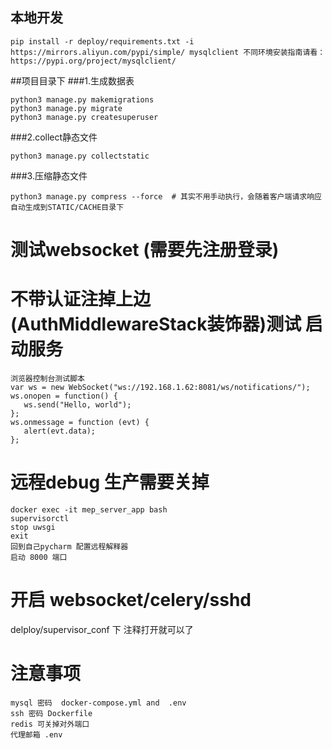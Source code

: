 ## 本地开发
` pip install -r deploy/requirements.txt -i https://mirrors.aliyun.com/pypi/simple/
mysqlclient 不同环境安装指南请看：
https://pypi.org/project/mysqlclient/
`

##项目目录下
###1.生成数据表
```angular2html
python3 manage.py makemigrations
python3 manage.py migrate
python3 manage.py createsuperuser
```
###2.collect静态文件
```angular2html
python3 manage.py collectstatic
```
###3.压缩静态文件
```angular2html
python3 manage.py compress --force  # 其实不用手动执行，会随着客户端请求响应自动生成到STATIC/CACHE目录下
```

# 测试websocket (需要先注册登录)
# 不带认证注掉上边(AuthMiddlewareStack装饰器)测试 启动服务　
```
浏览器控制台测试脚本
var ws = new WebSocket("ws://192.168.1.62:8081/ws/notifications/");
ws.onopen = function() {
   ws.send("Hello, world");
};
ws.onmessage = function (evt) {
   alert(evt.data);
};
```

# 远程debug 生产需要关掉
```angular2html
docker exec -it mep_server_app bash
supervisorctl 
stop uwsgi
exit
回到自己pycharm 配置远程解释器 
启动 8000 端口
```
# 开启 websocket/celery/sshd
delploy/supervisor_conf 下 
注释打开就可以了

# 注意事项
```angular2html
mysql 密码  docker-compose.yml and  .env
ssh 密码 Dockerfile 
redis 可关掉对外端口
代理邮箱 .env
```
